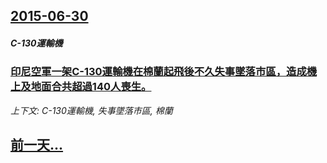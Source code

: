 ## [2015-06-30](/news/2015/06/30/index.md)

##### C-130運輸機
### [印尼空軍一架C-130運輸機在棉蘭起飛後不久失事墜落市區，造成機上及地面合共超過140人喪生。 ](/news/2015/06/30/印尼空軍一架C-130運輸機在棉蘭起飛後不久失事墜落市區-造成機上及地面合共超過140人喪生.md)
_上下文: C-130運輸機, 失事墜落市區, 棉蘭_

## [前一天...](/news/2015/06/29/index.md)

